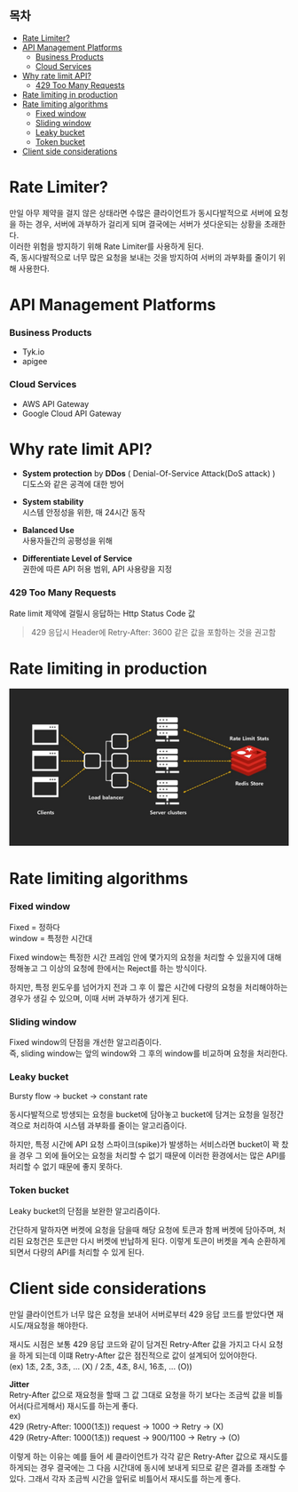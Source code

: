 ## 목차

- [Rate Limiter?](#rate-limiter)
- [API Management Platforms](#api-management-platforms)
    - [Business Products](#business-products)
    - [Cloud Services](#cloud-services)
- [Why rate limit API?](#why-rate-limit-api)
    - [429 Too Many Requests](#429-too-many-requests)
- [Rate limiting in production](#rate-limiting-in-production)
- [Rate limiting algorithms](#rate-limiting-algorithms)
    - [Fixed window](#fixed-window)
    - [Sliding window](#sliding-window)
    - [Leaky bucket](#leaky-bucket)
    - [Token bucket](#token-bucket)
- [Client side considerations](#client-side-considerations)

# Rate Limiter?

만일 아무 제약을 걸지 않은 상태라면 수많은 클라이언트가 동시다발적으로 서버에 요청을 하는 경우, 서버에 과부하가 걸리게 되며 결국에는 서버가 셧다운되는 상황을 초래한다.  
이러한 위험을 방지하기 위해 Rate Limiter를 사용하게 된다.  
즉, 동시다발적으로 너무 많은 요청을 보내는 것을 방지하여 서버의 과부화를 줄이기 위해 사용한다.

# API Management Platforms

### Business Products

- Tyk.io
- apigee

### Cloud Services

- AWS API Gateway
- Google Cloud API Gateway

# Why rate limit API?

- **System protection** by **DDos** ( Denial-Of-Service Attack(DoS attack) )  
디도스와 같은 공격에 대한 방어

- **System stability**  
시스템 안정성을 위한, 매 24시간 동작

- **Balanced Use**  
사용자들간의 공평성을 위해

- **Differentiate Level of Service**  
권한에 따른 API 허용 범위, API 사용량을 지정

### 429 Too Many Requests

Rate limit 제약에 걸릴시 응답하는 Http Status Code 값
> 429 응답시 Header에 Retry-After: 3600 같은 값을 포함하는 것을 권고함

# Rate limiting in production

![](../../images/rate_limiting_in_production.jpg)

# Rate limiting algorithms

### Fixed window

Fixed = 정하다  
window = 특정한 시간대  

Fixed window는 특정한 시간 프레임 안에 몇가지의 요청을 처리할 수 있을지에 대해 정해놓고 그 이상의 요청에 한에서는 Reject를 하는 방식이다.

하지만, 특정 윈도우를 넘어가지 전과 그 후 이 짧은 시간에 다량의 요청을 처리해야하는 경우가 생길 수 있으며, 이때 서버 과부하가 생기게 된다.

### Sliding window

Fixed window의 단점을 개선한 알고리즘이다.  
즉, sliding window는 앞의 window와 그 후의 window를 비교하며 요청을 처리한다.

### Leaky bucket

Bursty flow -> bucket -> constant rate

동시다발적으로 방생되는 요청을 bucket에 담아놓고 bucket에 담겨는 요청을 일정간격으로 처리하여 시스템 과부화를 줄이는 알고리즘이다.

하지만, 특정 시간에 API 요청 스파이크(spike)가 발생하는 서비스라면 bucket이 꽉 찼을 경우 그 외에 들어오는 요청을 처리할 수 없기 때문에 이러한 환경에서는 많은 API를 처리할 수 없기 때문에 좋지 못하다.

### Token bucket

Leaky bucket의 단점을 보완한 알고리즘이다.

간단하게 말하자면 버켓에 요청을 담을때 해당 요청에 토큰과 함께 버켓에 담아주며, 처리된 요청건은 토큰만 다시 버켓에 반납하게 된다. 이렇게 토큰이 버켓을 계속 순환하게 되면서 다량의 API를 처리할 수 있게 된다.

# Client side considerations

만일 클라이언트가 너무 많은 요청을 보내어 서버로부터 429 응답 코드를 받았다면 재시도/재요청을 해야한다.  

재시도 시점은 보통 429 응답 코드와 같이 담겨진 Retry-After 값을 가지고 다시 요청을 하게 되는데 이떄 Retry-After 값은 점진적으로 값이 설계되어 있어야한다.  
(ex) 1초, 2초, 3초, ... (X) / 2초, 4초, 8시, 16초, ... (O))

**Jitter**  
Retry-After 값으로 재요청을 할때 그 값 그대로 요청을 하기 보다는 조금씩 값을 비틀어서(다르게해서) 재시도를 하는게 좋다.   
ex)  
429 (Retry-After: 1000(1초)) request -> 1000 -> Retry -> (X)  
429 (Retry-After: 1000(1초)) request -> 900/1100 -> Retry -> (O) 

이렇게 하는 이유는 예를 들어 세 클라이언트가 각각 같은 Retry-After 값으로 재시도를 하게되는 경우 결국에는 그 다음 시간대에 동시에 보내게 되므로 같은 결과를 초래할 수 있다. 그래서 각자 조금씩 시간을 앞뒤로 비틀어서 재시도를 하는게 좋다.